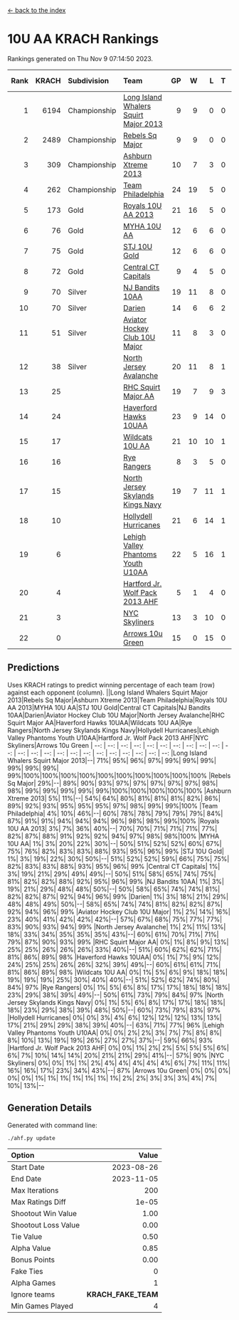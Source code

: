 [<- back to the index](readme.md)
# 10U AA KRACH Rankings
Rankings generated on Thu Nov  9 07:14:50 2023.

Rank|KRACH|Subdivision|Team|GP|W|L|T|OTW|OTL|SoS|Exp Wins|Win Diff
---:|---:|:---|:---|---:|---:|---:|---:|---:|---:|---:|---:|---:
1|6194|Championship|[Long Island Whalers Squirt Major 2013](https://gamesheetstats.com/seasons/3659/teams/140229/schedule)|9|9|0|0|0|0|100|9.8|-0.0
2|2489|Championship|[Rebels Sq Major](https://gamesheetstats.com/seasons/3659/teams/140243/schedule)|9|9|0|0|0|0|40|9.8|-0.0
3|309|Championship|[Ashburn Xtreme 2013](https://gamesheetstats.com/seasons/3659/teams/140230/schedule)|10|7|3|0|0|0|661|7.9|0.0
4|262|Championship|[Team Philadelphia](https://gamesheetstats.com/seasons/3659/teams/140238/schedule)|24|19|5|0|0|1|314|19.9|0.0
5|173|Gold|[Royals 10U AA 2013](https://gamesheetstats.com/seasons/3659/teams/140237/schedule)|21|16|5|0|1|1|345|16.9|0.0
6|76|Gold|[MYHA 10U AA](https://gamesheetstats.com/seasons/3659/teams/140235/schedule)|12|6|6|0|0|0|733|6.9|0.0
7|75|Gold|[STJ 10U Gold](https://gamesheetstats.com/seasons/3659/teams/140234/schedule)|12|6|6|0|2|1|122|6.9|0.0
8|72|Gold|[Central CT Capitals](https://gamesheetstats.com/seasons/3659/teams/140231/schedule)|9|4|5|0|0|0|944|4.9|0.0
9|70|Silver|[NJ Bandits 10AA](https://gamesheetstats.com/seasons/3659/teams/140232/schedule)|19|11|8|0|0|1|380|11.9|0.0
10|70|Silver|[Darien](https://gamesheetstats.com/seasons/3659/teams/140245/schedule)|14|6|6|2|0|0|543|7.9|0.0
11|51|Silver|[Aviator Hockey Club 10U Major](https://gamesheetstats.com/seasons/3659/teams/140244/schedule)|11|8|3|0|0|0|24|8.9|0.0
12|38|Silver|[North Jersey Avalanche](https://gamesheetstats.com/seasons/3659/teams/140249/schedule)|20|11|8|1|2|0|54|12.4|0.0
13|25||[RHC Squirt Major AA](https://gamesheetstats.com/seasons/3659/teams/140241/schedule)|19|7|9|3|1|0|370|9.4|0.0
14|24||[Haverford Hawks 10UAA](https://gamesheetstats.com/seasons/3659/teams/140236/schedule)|23|9|14|0|0|0|190|9.9|0.0
15|17||[Wildcats 10U AA](https://gamesheetstats.com/seasons/3659/teams/140250/schedule)|21|10|10|1|1|0|41|11.4|0.0
16|16||[Rye Rangers](https://gamesheetstats.com/seasons/3659/teams/140242/schedule)|8|3|5|0|0|1|66|3.9|0.0
17|15||[North Jersey Skylands Kings Navy](https://gamesheetstats.com/seasons/3659/teams/140247/schedule)|19|7|11|1|0|2|44|8.4|0.0
18|10||[Hollydell Hurricanes](https://gamesheetstats.com/seasons/3659/teams/140240/schedule)|21|6|14|1|0|0|454|7.4|0.0
19|6||[Lehigh Valley Phantoms Youth U10AA](https://gamesheetstats.com/seasons/3659/teams/140239/schedule)|22|5|16|1|0|0|323|6.4|0.0
20|4||[Hartford Jr. Wolf Pack 2013 AHF](https://gamesheetstats.com/seasons/3659/teams/140246/schedule)|5|1|4|0|0|0|436|1.9|0.0
21|3||[NYC Skyliners](https://gamesheetstats.com/seasons/3659/teams/140252/schedule)|13|3|10|0|0|0|30|3.9|0.0
22|0||[Arrows 10u Green](https://gamesheetstats.com/seasons/3659/teams/140251/schedule)|15|0|15|0|0|0|180|0.9|0.0

## Predictions
Uses KRACH ratings to predict winning percentage of each team (row) against each opponent (column).
||Long Island Whalers Squirt Major 2013|Rebels Sq Major|Ashburn Xtreme 2013|Team Philadelphia|Royals 10U AA 2013|MYHA 10U AA|STJ 10U Gold|Central CT Capitals|NJ Bandits 10AA|Darien|Aviator Hockey Club 10U Major|North Jersey Avalanche|RHC Squirt Major AA|Haverford Hawks 10UAA|Wildcats 10U AA|Rye Rangers|North Jersey Skylands Kings Navy|Hollydell Hurricanes|Lehigh Valley Phantoms Youth U10AA|Hartford Jr. Wolf Pack 2013 AHF|NYC Skyliners|Arrows 10u Green
| --: | --: | --: | --: | --: | --: | --: | --: | --: | --: | --: | --: | --: | --: | --: | --: | --: | --: | --: | --: | --: | --: | --: 
|Long Island Whalers Squirt Major 2013|--| 71%| 95%| 96%| 97%| 99%| 99%| 99%| 99%| 99%| 99%| 99%|100%|100%|100%|100%|100%|100%|100%|100%|100%|100%
|Rebels Sq Major| 29%|--| 89%| 90%| 93%| 97%| 97%| 97%| 97%| 97%| 98%| 98%| 99%| 99%| 99%| 99%| 99%|100%|100%|100%|100%|100%
|Ashburn Xtreme 2013|  5%| 11%|--| 54%| 64%| 80%| 81%| 81%| 81%| 82%| 86%| 89%| 92%| 93%| 95%| 95%| 95%| 97%| 98%| 99%| 99%|100%
|Team Philadelphia|  4%| 10%| 46%|--| 60%| 78%| 78%| 79%| 79%| 79%| 84%| 87%| 91%| 91%| 94%| 94%| 94%| 96%| 98%| 98%| 99%|100%
|Royals 10U AA 2013|  3%|  7%| 36%| 40%|--| 70%| 70%| 71%| 71%| 71%| 77%| 82%| 87%| 88%| 91%| 92%| 92%| 94%| 97%| 98%| 98%|100%
|MYHA 10U AA|  1%|  3%| 20%| 22%| 30%|--| 50%| 51%| 52%| 52%| 60%| 67%| 75%| 76%| 82%| 83%| 83%| 88%| 93%| 95%| 96%| 99%
|STJ 10U Gold|  1%|  3%| 19%| 22%| 30%| 50%|--| 51%| 52%| 52%| 59%| 66%| 75%| 75%| 82%| 83%| 83%| 88%| 93%| 95%| 96%| 99%
|Central CT Capitals|  1%|  3%| 19%| 21%| 29%| 49%| 49%|--| 50%| 51%| 58%| 65%| 74%| 75%| 81%| 82%| 82%| 88%| 92%| 95%| 96%| 99%
|NJ Bandits 10AA|  1%|  3%| 19%| 21%| 29%| 48%| 48%| 50%|--| 50%| 58%| 65%| 74%| 74%| 81%| 82%| 82%| 87%| 92%| 94%| 96%| 99%
|Darien|  1%|  3%| 18%| 21%| 29%| 48%| 48%| 49%| 50%|--| 58%| 65%| 74%| 74%| 81%| 82%| 82%| 87%| 92%| 94%| 96%| 99%
|Aviator Hockey Club 10U Major|  1%|  2%| 14%| 16%| 23%| 40%| 41%| 42%| 42%| 42%|--| 57%| 67%| 68%| 75%| 77%| 77%| 83%| 90%| 93%| 94%| 99%
|North Jersey Avalanche|  1%|  2%| 11%| 13%| 18%| 33%| 34%| 35%| 35%| 35%| 43%|--| 60%| 61%| 70%| 71%| 71%| 79%| 87%| 90%| 93%| 99%
|RHC Squirt Major AA|  0%|  1%|  8%|  9%| 13%| 25%| 25%| 26%| 26%| 26%| 33%| 40%|--| 51%| 60%| 62%| 62%| 71%| 81%| 86%| 89%| 98%
|Haverford Hawks 10UAA|  0%|  1%|  7%|  9%| 12%| 24%| 25%| 25%| 26%| 26%| 32%| 39%| 49%|--| 60%| 61%| 61%| 71%| 81%| 86%| 89%| 98%
|Wildcats 10U AA|  0%|  1%|  5%|  6%|  9%| 18%| 18%| 19%| 19%| 19%| 25%| 30%| 40%| 40%|--| 51%| 52%| 62%| 74%| 80%| 84%| 97%
|Rye Rangers|  0%|  1%|  5%|  6%|  8%| 17%| 17%| 18%| 18%| 18%| 23%| 29%| 38%| 39%| 49%|--| 50%| 61%| 73%| 79%| 84%| 97%
|North Jersey Skylands Kings Navy|  0%|  1%|  5%|  6%|  8%| 17%| 17%| 18%| 18%| 18%| 23%| 29%| 38%| 39%| 48%| 50%|--| 60%| 73%| 79%| 83%| 97%
|Hollydell Hurricanes|  0%|  0%|  3%|  4%|  6%| 12%| 12%| 12%| 13%| 13%| 17%| 21%| 29%| 29%| 38%| 39%| 40%|--| 63%| 71%| 77%| 96%
|Lehigh Valley Phantoms Youth U10AA|  0%|  0%|  2%|  2%|  3%|  7%|  7%|  8%|  8%|  8%| 10%| 13%| 19%| 19%| 26%| 27%| 27%| 37%|--| 59%| 66%| 93%
|Hartford Jr. Wolf Pack 2013 AHF|  0%|  0%|  1%|  2%|  2%|  5%|  5%|  5%|  6%|  6%|  7%| 10%| 14%| 14%| 20%| 21%| 21%| 29%| 41%|--| 57%| 90%
|NYC Skyliners|  0%|  0%|  1%|  1%|  2%|  4%|  4%|  4%|  4%|  4%|  6%|  7%| 11%| 11%| 16%| 16%| 17%| 23%| 34%| 43%|--| 87%
|Arrows 10u Green|  0%|  0%|  0%|  0%|  0%|  1%|  1%|  1%|  1%|  1%|  1%|  1%|  2%|  2%|  3%|  3%|  3%|  4%|  7%| 10%| 13%|--

## Generation Details

Generated with command line:
```
./ahf.py update
```

| Option | Value |
| :----- | ----: |
| Start Date | 2023-08-26 |
| End Date | 2023-11-05 |
| Max Iterations | 200 |
| Max Ratings Diff | 1e-05 |
| Shootout Win Value | 1.00 |
| Shootout Loss Value | 0.00 |
| Tie Value | 0.50 |
| Alpha Value | 0.85 |
| Bonus Points | 0.00 |
| Fake Ties | 0 |
| Alpha Games | 1 |
| Ignore teams | __KRACH_FAKE_TEAM__ |
| Min Games Played | 4 |


